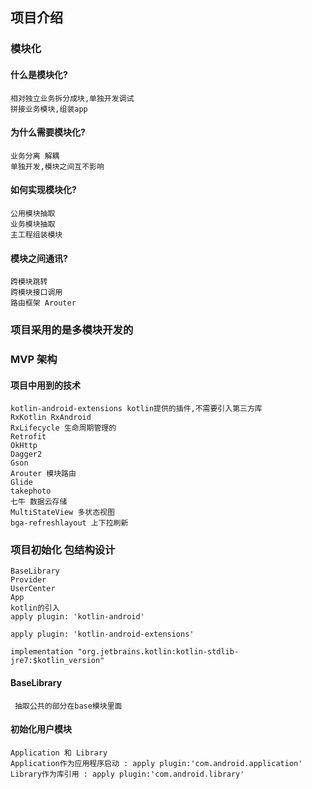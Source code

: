 ## 项目介绍
### 模块化
#### 什么是模块化?
    相对独立业务拆分成块,单独开发调试
    拼接业务模块,组装app
#### 为什么需要模块化?
    业务分离 解耦
    单独开发,模块之间互不影响
#### 如何实现模块化?
    公用模块抽取
    业务模块抽取
    主工程组装模块
#### 模块之间通讯?
    跨模块跳转
    跨模块接口调用
    路由框架 Arouter
### 项目采用的是多模块开发的
### MVP 架构
#### 项目中用到的技术
    kotlin-android-extensions kotlin提供的插件,不需要引入第三方库
    RxKotlin RxAndroid
    RxLifecycle 生命周期管理的
    Retrofit
    OkHttp
    Dagger2
    Gson
    Arouter 模块路由
    Glide
    takephoto
    七牛 数据云存储
    MultiStateView 多状态视图
    bga-refreshlayout 上下拉刷新
### 项目初始化 包结构设计
    BaseLibrary
    Provider
    UserCenter
    App
    kotlin的引入
    apply plugin: 'kotlin-android'

    apply plugin: 'kotlin-android-extensions'

    implementation "org.jetbrains.kotlin:kotlin-stdlib-jre7:$kotlin_version"

#### BaseLibrary
     抽取公共的部分在base模块里面
#### 初始化用户模块
    Application 和 Library
    Application作为应用程序启动 : apply plugin:'com.android.application'
    Library作为库引用 : apply plugin:'com.android.library'
